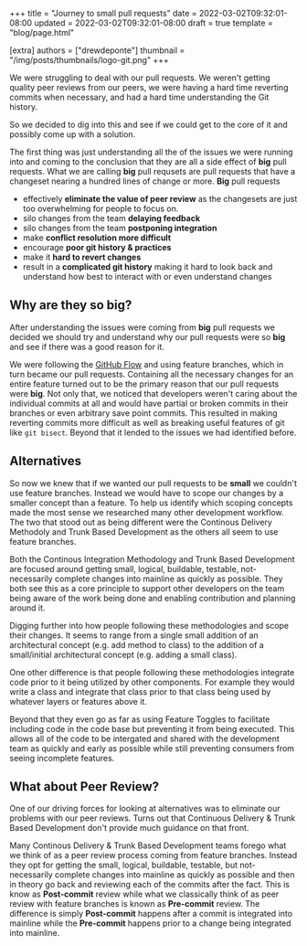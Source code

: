 +++
title = "Journey to small pull requests"
date = 2022-03-02T09:32:01-08:00
updated = 2022-03-02T09:32:01-08:00
draft = true
template = "blog/page.html"

[extra]
authors = ["drewdeponte"]
thumbnail = "/img/posts/thumbnails/logo-git.png"
+++

We were struggling to deal with our pull requests. We weren't getting quality peer reviews from our peers, we were having a hard time reverting commits when necessary, and had a hard time understanding the Git history.

So we decided to dig into this and see if we could get to the core of it and possibly come up with a solution.

The first thing was just understanding all the of the issues we were running into and coming to the conclusion that they are all a side effect of **big** pull requests. What we are calling **big** pull requsets are pull requests that have a changeset nearing a hundred lines of change or more. **Big** pull requests

* effectively **eliminate the value of peer review** as the changesets are just too overwhelming for people to focus on.
* silo changes from the team **delaying feedback**
* silo changes from the team **postponing integration**
* make **conflict resolution more difficult**
* encourage **poor git history & practices**
* make it **hard to revert changes**
* result in a **complicated git history** making it hard to look back and understand how best to interact with or even understand changes

## Why are they so big?

After understanding the issues were coming from **big** pull requests we decided we should try and understand why our pull requests were so **big** and see if there was a good reason for it.

We were following the [GitHub Flow][] and using feature branches, which in turn became our pull requests. Containing all the necessary changes for an entire feature turned out to be the primary reason that our pull requests were **big**. Not only that, we noticed that developers weren't caring about the individual commits at all and would have partial or broken commits in their branches or even arbitrary save point commits. This resulted in making reverting commits more difficult as well as breaking useful features of git like `git bisect`.  Beyond that it lended to the issues we had identified before.

## Alternatives

So now we knew that if we wanted our pull requests to be **small** we couldn't use feature branches. Instead we would have to scope our changes by a smaller concept than a feature. To help us identify which scoping concepts made the most sense we researched many other development workflow. The two that stood out as being different were the Continous Delivery Methodoly and Trunk Based Development as the others all seem to use feature branches.

Both the Continous Integration Methodology and Trunk Based Development are focused around getting small, logical, buildable, testable, not-necessarily complete changes into mainline as quickly as possible. They both see this as a core principle to support other developers on the team being aware of the work being done and enabling contribution and planning around it.

Digging further into how people following these methodologies and scope their changes. It seems to range from a single small addition of an architectural concept (e.g. add method to class) to the addition of a small/initial architectural concept (e.g. adding a small class).

One other difference is that people following these methodologies integrate code prior to it being utilized by other components. For example they would write a class and integrate that class prior to that class being used by whatever layers or features above it.

Beyond that they even go as far as using Feature Toggles to facilitate including code in the code base but preventing it from being executed. This allows all of the code to be intergated and shared with the development team as quickly and early as possible while still preventing consumers from seeing incomplete features.

## What about Peer Review?

One of our driving forces for looking at alternatives was to eliminate our problems with our peer reviews. Turns out that Continuous Delivery & Trunk Based Development don't provide much guidance on that front.

Many Continous Delivery & Trunk Based Development teams forego what we think of as a peer review process coming from feature branches. Instead they opt for getting the small, logical, buildable, testable, but not-necessarily complete changes into mainline as quickly as possible and then in theory go back and reviewing each of the commits after the fact. This is know as **Post-commit** review while what we classically think of as peer review with feature branches is known as **Pre-commit** review. The difference is simply **Post-commit** happens after a commit is integrated into mainline while the **Pre-commit** happens prior to a change being integrated into mainline.




[GitHub Flow]: https://docs.github.com/en/get-started/quickstart/github-flow
